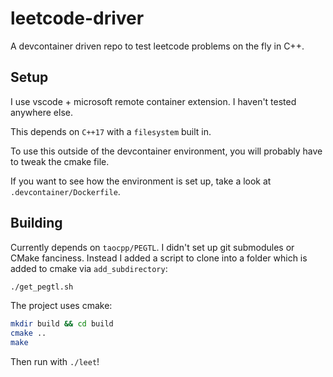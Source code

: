 # leetcode-driver

A devcontainer driven repo to test leetcode problems on the fly in C++.

## Setup

I use vscode + microsoft remote container extension. I haven't tested anywhere else.

This depends on `C++17` with a `filesystem` built in.

To use this outside of the devcontainer environment, you will probably have to tweak the cmake file.

If you want to see how the environment is set up, take a look at `.devcontainer/Dockerfile`.

## Building

Currently depends on `taocpp/PEGTL`. I didn't set up git submodules or CMake fanciness. Instead I added a script to clone into a folder which is added to cmake via `add_subdirectory`:

```bash
./get_pegtl.sh
```

The project uses cmake:

```bash
mkdir build && cd build
cmake ..
make
```

Then run with `./leet`!